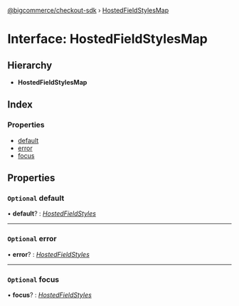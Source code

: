 [@bigcommerce/checkout-sdk](../README.md) › [HostedFieldStylesMap](hostedfieldstylesmap.md)

# Interface: HostedFieldStylesMap

## Hierarchy

* **HostedFieldStylesMap**

## Index

### Properties

* [default](hostedfieldstylesmap.md#optional-default)
* [error](hostedfieldstylesmap.md#optional-error)
* [focus](hostedfieldstylesmap.md#optional-focus)

## Properties

### `Optional` default

• **default**? : *[HostedFieldStyles](../README.md#hostedfieldstyles)*

___

### `Optional` error

• **error**? : *[HostedFieldStyles](../README.md#hostedfieldstyles)*

___

### `Optional` focus

• **focus**? : *[HostedFieldStyles](../README.md#hostedfieldstyles)*
